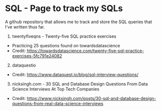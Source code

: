# SQL - Page to track my SQLs

A github repository that allows me to track and store the SQL queries that I've written thus far.

1) twentyfiveqns - Twenty-five SQL practice exercises
- Practicing 25 questions found on towardsdatascience
- Credit: https://towardsdatascience.com/twenty-five-sql-practice-exercises-5fc791e24082

2) dataquestio
- Credit: https://www.dataquest.io/blog/sql-interview-questions/


3) nicksingh.com - 30 SQL and Database Design Questions From Data Science Interviews At Top Tech Companies
- Credit: https://www.nicksingh.com/posts/30-sql-and-database-design-questions-from-real-data-science-interviews


